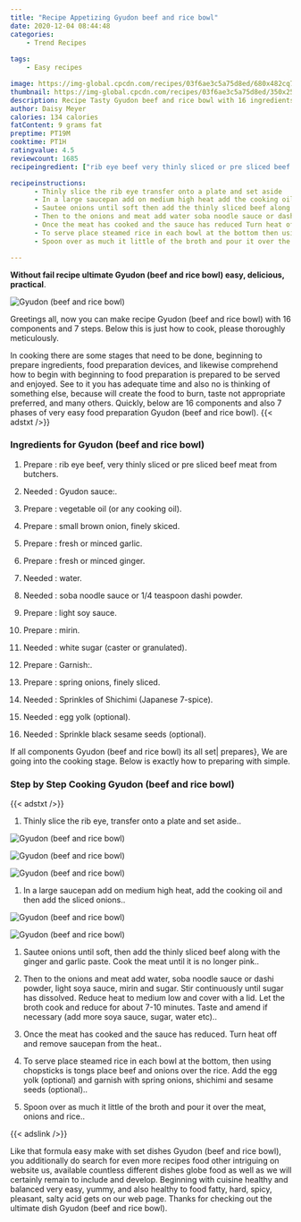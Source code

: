 ```yaml
---
title: "Recipe Appetizing Gyudon beef and rice bowl"
date: 2020-12-04 08:44:48
categories:
    - Trend Recipes
    
tags:
    - Easy recipes

image: https://img-global.cpcdn.com/recipes/03f6ae3c5a75d8ed/680x482cq70/gyudon-beef-and-rice-bowl-recipe-main-photo.jpg
thumbnail: https://img-global.cpcdn.com/recipes/03f6ae3c5a75d8ed/350x250cq70/gyudon-beef-and-rice-bowl-recipe-main-photo.jpg
description: Recipe Tasty Gyudon beef and rice bowl with 16 ingredients and 7 stages of easy cooking.
author: Daisy Meyer
calories: 134 calories
fatContent: 9 grams fat
preptime: PT19M
cooktime: PT1H
ratingvalue: 4.5
reviewcount: 1685
recipeingredient: ["rib eye beef very thinly sliced or pre sliced beef meat from butchers", "Gyudon sauce", "vegetable oil or any cooking oil", "small brown onion finely skiced", "fresh or minced garlic", "fresh or minced ginger", "water", "soba noodle sauce or 14 teaspoon dashi powder", "light soy sauce", "mirin", "white sugar caster or granulated", "Garnish", "spring onions finely sliced", "Sprinkles of Shichimi Japanese 7spice", "egg yolk optional", "Sprinkle black sesame seeds optional"]

recipeinstructions: 
      - Thinly slice the rib eye transfer onto a plate and set aside 
      - In a large saucepan add on medium high heat add the cooking oil and then add the sliced onions 
      - Sautee onions until soft then add the thinly sliced beef along with the ginger and garlic paste Cook the meat until it is no longer pink 
      - Then to the onions and meat add water soba noodle sauce or dashi powder light soya sauce mirin and sugar Stir continuously until sugar has dissolved Reduce heat to medium low and cover with a lid Let the broth cook and reduce for about 710 minutes Taste and amend if necessary add more soya sauce sugar water etc 
      - Once the meat has cooked and the sauce has reduced Turn heat off and remove saucepan from the heat 
      - To serve place steamed rice in each bowl at the bottom then using chopsticks is tongs place beef and onions over the rice Add the egg yolk optional and garnish with spring onions shichimi and sesame seeds optional 
      - Spoon over as much it little of the broth and pour it over the meat onions and rice

---
```




**Without fail recipe ultimate Gyudon (beef and rice bowl) easy, delicious, practical**. 


![Gyudon (beef and rice bowl)](https://img-global.cpcdn.com/recipes/03f6ae3c5a75d8ed/680x482cq70/gyudon-beef-and-rice-bowl-recipe-main-photo.jpg "Gyudon (beef and rice bowl)")




Greetings all, now you can make recipe Gyudon (beef and rice bowl) with 16 components and 7 steps. Below this is just how to cook, please thoroughly meticulously.

In cooking there are some stages that need to be done, beginning to prepare ingredients, food preparation devices, and likewise comprehend how to begin with beginning to food preparation is prepared to be served and enjoyed. See to it you has adequate time and also no is thinking of something else, because will create the food to burn, taste not appropriate preferred, and many others. Quickly, below are 16 components and also 7 phases of very easy food preparation Gyudon (beef and rice bowl).
{{< adstxt />}}

### Ingredients for Gyudon (beef and rice bowl)


1. Prepare  : rib eye beef, very thinly sliced or pre sliced beef meat from butchers.

1. Needed  : Gyudon sauce:.

1. Prepare  : vegetable oil (or any cooking oil).

1. Prepare  : small brown onion, finely skiced.

1. Prepare  : fresh or minced garlic.

1. Prepare  : fresh or minced ginger.

1. Needed  : water.

1. Needed  : soba noodle sauce or 1/4 teaspoon dashi powder.

1. Prepare  : light soy sauce.

1. Prepare  : mirin.

1. Needed  : white sugar (caster or granulated).

1. Prepare  : Garnish:.

1. Prepare  : spring onions, finely sliced.

1. Needed  : Sprinkles of Shichimi (Japanese 7-spice).

1. Needed  : egg yolk (optional).

1. Needed  : Sprinkle black sesame seeds (optional).



If all components Gyudon (beef and rice bowl) its all set| prepares}, We are going into the cooking stage. Below is exactly how to preparing with simple.

### Step by Step Cooking Gyudon (beef and rice bowl)

{{< adstxt />}}


1. Thinly slice the rib eye, transfer onto a plate and set aside..



![Gyudon (beef and rice bowl)](https://img-global.cpcdn.com/steps/1f49affac9bdd870/160x128cq70/gyudon-beef-and-rice-bowl-recipe-step-1-photo.jpg" "Gyudon (beef and rice bowl)")

![Gyudon (beef and rice bowl)](https://img-global.cpcdn.com/steps/2c34121a0feaffc2/160x128cq70/gyudon-beef-and-rice-bowl-recipe-step-1-photo.jpg" "Gyudon (beef and rice bowl)")

![Gyudon (beef and rice bowl)](https://img-global.cpcdn.com/steps/b19f7da3696f5933/160x128cq70/gyudon-beef-and-rice-bowl-recipe-step-1-photo.jpg" "Gyudon (beef and rice bowl)")



1. In a large saucepan add on medium high heat, add the cooking oil and then add the sliced onions..



![Gyudon (beef and rice bowl)](https://img-global.cpcdn.com/steps/7d6a9ad09a5e07d9/160x128cq70/gyudon-beef-and-rice-bowl-recipe-step-2-photo.jpg" "Gyudon (beef and rice bowl)")

![Gyudon (beef and rice bowl)](https://img-global.cpcdn.com/steps/af998f6ef60cdac3/160x128cq70/gyudon-beef-and-rice-bowl-recipe-step-2-photo.jpg" "Gyudon (beef and rice bowl)")



1. Sautee onions until soft, then add the thinly sliced beef along with the ginger and garlic paste. Cook the meat until it is no longer pink..



1. Then to the onions and meat add water, soba noodle sauce or dashi powder, light soya sauce, mirin and sugar. Stir continuously until sugar has dissolved. Reduce heat to medium low and cover with a lid. Let the broth cook and reduce for about 7-10 minutes. Taste and amend if necessary (add more soya sauce, sugar, water etc)..



1. Once the meat has cooked and the sauce has reduced. Turn heat off and remove saucepan from the heat..



1. To serve place steamed rice in each bowl at the bottom, then using chopsticks is tongs place beef and onions over the rice. Add the egg yolk (optional) and garnish with spring onions, shichimi and sesame seeds (optional)..



1. Spoon over as much it little of the broth and pour it over the meat, onions and rice..





{{< adslink />}}

Like that formula easy make with set dishes Gyudon (beef and rice bowl), you additionally do search for even more recipes food other intriguing on website us, available countless different dishes globe food as well as we will certainly remain to include and develop. Beginning with cuisine healthy and balanced very easy, yummy, and also healthy to food fatty, hard, spicy, pleasant, salty acid gets on our web page. Thanks for checking out the ultimate dish Gyudon (beef and rice bowl).
